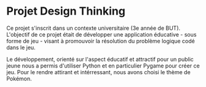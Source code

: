 # Projet Design Thinking 

Ce projet s'inscrit dans un contexte universitaire (3e année de BUT).
L'objectif de ce projet était de développer une application éducative - sous forme de jeu - visant à promouvoir la résolution du problème logique codé dans le jeu.

Le développement, orienté sur l'aspect éducatif et attractif pour un public jeune nous a permis d'utiliser Python et en particulier Pygame pour créer ce jeu.
Pour le rendre attirant et intérressant, nous avons choisi le thème de Pokémon.
